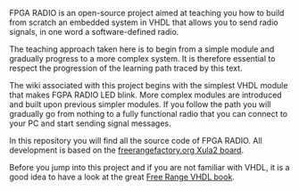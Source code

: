 FPGA RADIO is an open-source project aimed at teaching you how to build from scratch an embedded system in VHDL that allows you to send radio signals, in one word a software-defined radio.

The teaching approach taken here is to begin from a simple module and gradually progress to a more complex system. It is therefore essential to respect the progression of the learning path traced by this text.

The wiki associated with this project begins with the simplest VHDL module that makes FGPA RADIO LED blink. More complex modules are introduced and built upon previous simpler modules. If you follow the path you will gradually go from nothing to a fully functional radio that you can connect to your PC and start sending signal messages.

In this repository you will find all the source code of FPGA RADIO. All development is based on the [freerangefactory.org Xula2 board](http://www.freerangefactory.org).

Before you jump into this project and if you are not familiar with VHDL, it is a good idea to have a look at the great [Free Range VHDL book](http://www.freerangefactory.org).
